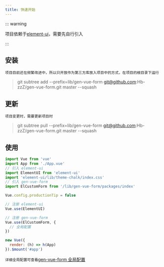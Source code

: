 ```yaml
---
title: 快速开始
---
```


::: warning

项目依赖于[element-ui](https://element.eleme.cn/#/zh-CN/component/installation)，需要先自行引入

:::

## 安装

`项目目前还在频繁改进中，所以只开放作为第三方库放入项目中的方式，在项目的根目录下运行`

> git subtree add --prefix=lib/gen-vue-form git@github.com:Hb-zzZ/gen-vue-form.git master --squash

## 更新

`项目变更时，需要更新项目时`

> git subtree pull --prefix=lib/gen-vue-form git@github.com:Hb-zzZ/gen-vue-form.git master --squash

## 使用

```js
import Vue from 'vue'
import App from './App.vue'
// 引入 element-ui
import ElementUI from 'element-ui'
import 'element-ui/lib/theme-chalk/index.css'
// 引入 gen-vue-form
import ElCustomForm from '/lib/gen-vue-form/packages/index'

Vue.config.productionTip = false

// 注册 element-ui
Vue.use(ElementUI)

// 注册 gen-vue-form
Vue.use(ElCustomForm, {
  // 全局配置
})

new Vue({
  render: (h) => h(App)
}).$mount('#app')
```

`详细全局配置可查看`[gen-vue-form 全局配置](/views/config#global/)
